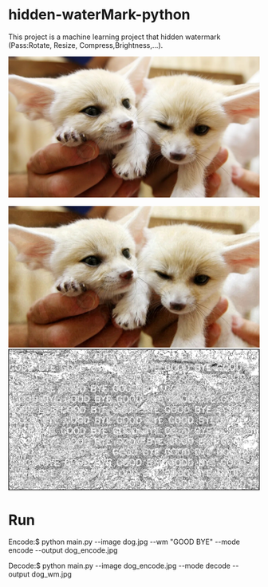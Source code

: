# hidden-waterMark-python

This project is a machine learning project that hidden watermark (Pass:Rotate, Resize, Compress,Brightness,...).

![Original Image ](dog.jpg)

![encode_waterMark_Image ](dog_encode.jpg)
![decode_waterMark_Image ](dog_wm.jpg)

# Run

Encode:$ python main.py --image dog.jpg --wm "GOOD BYE" --mode encode --output dog_encode.jpg

Decode:$ python main.py --image dog_encode.jpg --mode decode --output dog_wm.jpg
